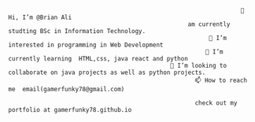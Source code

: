                                                                       👋 Hi, I’m @Brian Ali
                                                       am currently studting BSc in Information Technology.
                                                             👀 I’m interested in programming in Web Development
                                                            🌱 I’m currently learning  HTML,css, java react and python 
                                                  💞️ I’m looking to collaborate on java projects as well as python projects.
                                                         📫 How to reach me  email(gamerfunky78@gmail.com)

                                                         check out my portfolio at gamerfunky78.github.io

<!---
gamerfunky78/gamerfunky78 is a ✨ special ✨ repository because its `README.md` (this file) appears on your GitHub profile.
You can click the Preview link to take a look at your changes.
--->
